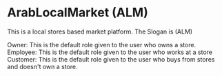 # ArabLocalMarket (ALM)

This is a local stores based market platform.
The Slogan is (ALM)

Owner: This is the default role given to the user who owns a store.
Employee: This is the default role given to the user who works at a store
Customer: This is the default role given to the user who buys from stores and doesn't own a store.
